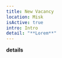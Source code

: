 ```yaml
---
title: New Vacancy
location: Misk
isActive: true
intro: Intro
detail: "**Lorem**"
---
```

**details**